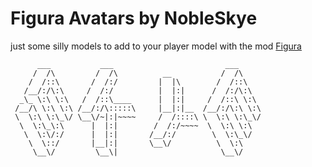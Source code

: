 # Figura Avatars by NobleSkye

just some silly models to add to your player model with the mod [Figura](https://modrinth.com/mod/figura)





```
      ___           ___                         ___     
     /  /\         /  /\          __           /  /\    
    /  /::\       /  /:/         |  |\        /  /::\   
   /__/:/\:\     /  /:/          |  |:|      /  /:/\:\  
  _\_ \:\ \:\   /  /::\____      |  |:|     /  /::\ \:\ 
 /__/\ \:\ \:\ /__/:/\:::::\     |__|:|__  /__/:/\:\ \:\
 \  \:\ \:\_\/ \__\/~|:|~~~~     /  /::::\ \  \:\ \:\_\/
  \  \:\_\:\      |  |:|        /  /:/~~~~  \  \:\ \:\  
   \  \:\/:/      |  |:|       /__/:/        \  \:\_\/  
    \  \::/       |__|:|       \__\/          \  \:\    
     \__\/         \__\|                       \__\/     
```